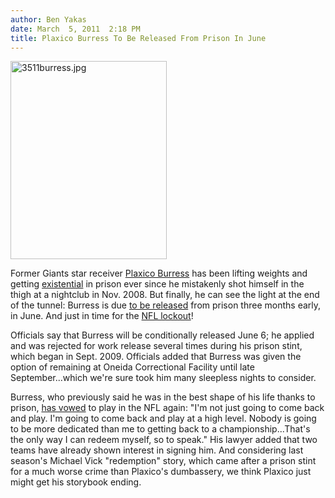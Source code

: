 ```yaml
---
author: Ben Yakas
date: March  5, 2011  2:18 PM
title: Plaxico Burress To Be Released From Prison In June
---
```


<p><span class="mt-enclosure mt-enclosure-image" style="display: inline;"> <img alt="3511burress.jpg" src="https://web.archive.org/web/20110307163355im_/http://gothamist.com/attachments/byakas/3511burress.jpg" width="250" height="317" class="image-left"> </span></p>

<p>Former Giants star receiver <a href="https://web.archive.org/web/20110307163355/http://gothamist.com/tags/plaxicoburress">Plaxico Burress</a> has been lifting weights and getting <a href="https://web.archive.org/web/20110307163355/http://gothamist.com/2010/09/19/plaxico_burress_getting_existential.php">existential</a> in prison ever since he mistakenly shot himself in the thigh at a nightclub in Nov. 2008. But finally, he can see the light at the end of the tunnel: Burress is due <a href="https://web.archive.org/web/20110307163355/http://www.nydailynews.com/sports/football/giants/2011/03/04/2011-03-04_exnew_york_giant_wr_plaxico_burress_to_be_released_from_prison_three_months_earl.html">to be released</a> from prison three months early, in June. And just in time for the <a href="https://web.archive.org/web/20110307163355/http://gothamist.com/2011/03/03/nfl_on_the_verge_of_a_lockout_tonig.php">NFL lockout</a>!</p>

<p>Officials say that Burress will be conditionally released June 6; he applied and was rejected for work release several times during his prison stint, which began in Sept. 2009. Officials added that Burress was given the option of remaining at Oneida Correctional Facility until late September...which we&apos;re sure took him many sleepless nights to consider. </p>

<p>Burress, who previously said he was in the best shape of his life thanks to prison, <a href="https://web.archive.org/web/20110307163355/http://gothamist.com/2010/09/19/plaxico_burress_getting_existential.php">has vowed</a> to play in the NFL again: &quot;I&apos;m not just going to come back and play. I&apos;m going to come back and play at a high level. Nobody is going to be more dedicated than me to getting back to a championship...That&apos;s the only way I can redeem myself, so to speak.&quot; His lawyer added that two teams have already shown interest in signing him. And considering last season&apos;s Michael Vick &quot;redemption&quot; story, which came after a prison stint for a much worse crime than Plaxico&apos;s dumbassery, we think Plaxico just might get his storybook ending.</p>